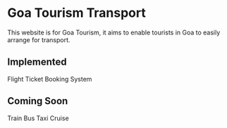 # Goa Tourism Transport
This website is for Goa Tourism, it aims to enable tourists in Goa to easily arrange for transport.

## Implemented
Flight Ticket Booking System

## Coming Soon
Train
Bus
Taxi
Cruise
